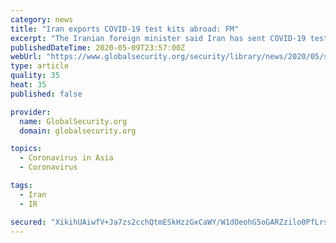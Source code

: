 ```yaml
---
category: news
title: "Iran exports COVID-19 test kits abroad: FM"
excerpt: "The Iranian foreign minister said Iran has sent COVID-19 test kits to several countries, state TV reported on Saturday. Mohammad Javad Zarif said that 40,000 \"advanced Iran-made test kits\" have been exported to Germany,"
publishedDateTime: 2020-05-09T23:57:00Z
webUrl: "https://www.globalsecurity.org/security/library/news/2020/05/sec-200509-globaltimes01.htm"
type: article
quality: 35
heat: 35
published: false

provider:
  name: GlobalSecurity.org
  domain: globalsecurity.org

topics:
  - Coronavirus in Asia
  - Coronavirus

tags:
  - Iran
  - IR

secured: "XikihUAiwfV+Ja7zs2cchQtmESkHzzGxCaWY/W1dOeohG5oGARZzilo0PfLrsWLXGqnsZ12FbVjukUcsxAwelFIsMIOUdkRe1N0qf8Hg9jvfLv8E+xGdoLM5snEdC2kKPQelqHsBso5mN4vE1G53Id7X8+/NTg5jME65PSxwzKbme4NFUBO2RyGbCNBJ33uqzILzMarI3qop/WTTvQL/qNhfkXucZcbaMJKanwjaweZcOCf+MM5XYMa6DKCUllpL7AhxL/36RlQpqsj7yIABFug2A+05acVSEma11YpGih831Eop1Enjgs1vCteyi0DP;Mv48I7+ajWxx51H2h9IHog=="
---
```


